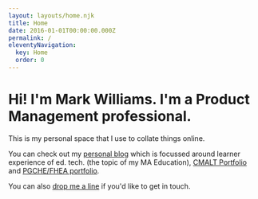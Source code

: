 ```yaml
---
layout: layouts/home.njk
title: Home
date: 2016-01-01T00:00:00.000Z
permalink: /
eleventyNavigation:
  key: Home
  order: 0
---
```

# Hi! I'm Mark Williams. I'm a Product Management professional.

This is my personal space that I use to collate things online. 

You can check out my [personal blog](/blog) which is focussed around learner experience of ed. tech. (the topic of my MA Education), [CMALT Portfolio](https://themarkness.gitbook.io/cmalt/) and [PGCHE/FHEA portfolio](https://pgche.tumblr.com/). 

You can also [drop me a line](/contact) if you'd like to get in touch.
